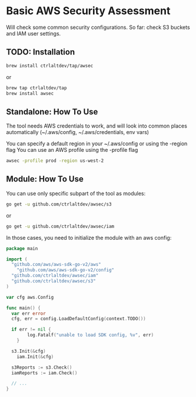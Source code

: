 # Basic AWS Security Assessment

Will check some common security configurations.
So far: check S3 buckets and IAM user settings.

## TODO: Installation

```sh
brew install ctrlaltdev/tap/awsec
```
or 
```sh
brew tap ctrlaltdev/tap
brew install awsec
```

## Standalone: How To Use

The tool needs AWS credentials to work, and will look into common places automatically (~/.aws/config, ~/.aws/credentials, env vars)

You can specify a default region in your ~/.aws/config or using the -region flag
You can use an AWS profile using the -profile flag

```sh
awsec -profile prod -region us-west-2
```

## Module: How To Use

You can use only specific subpart of the tool as modules:

```sh
go get -u github.com/ctrlaltdev/awsec/s3
```
or
```sh
go get -u github.com/ctrlaltdev/awsec/iam
```

In those cases, you need to initialize the module with an aws config:
```go
package main

import (
  "github.com/aws/aws-sdk-go-v2/aws"
	"github.com/aws/aws-sdk-go-v2/config"
  "github.com/ctrlaltdev/awsec/iam"
  "github.com/ctrlaltdev/awsec/s3"
)

var cfg aws.Config

func main() {
  var err error
  cfg, err = config.LoadDefaultConfig(context.TODO())

  if err != nil {
		log.Fatalf("unable to load SDK config, %v", err)
	}

  s3.Init(&cfg)
	iam.Init(&cfg)

  s3Reports := s3.Check()
  iamReports := iam.Check()

  // ...
}
```
